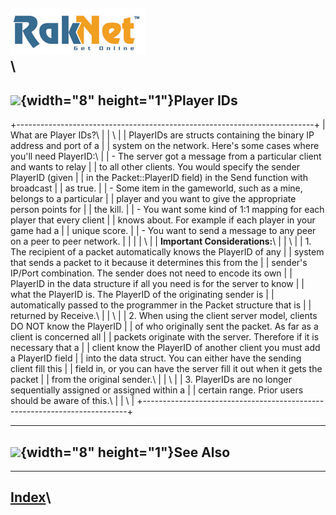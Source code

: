 ![Oculus VR, Inc.](RakNetLogo.jpg)\
\
  -------------------------------------------------
  ![](spacer.gif){width="8" height="1"}Player IDs
  -------------------------------------------------

+--------------------------------------------------------------------------+
| What are Player IDs?\                                                    |
| \                                                                        |
| PlayerIDs are structs containing the binary IP address and port of a     |
| system on the network. Here's some cases where you'll need PlayerID:\    |
| -   The server got a message from a particular client and wants to relay |
|     to all other clients. You would specify the sender PlayerID (given   |
|     in the Packet::PlayerID field) in the Send function with broadcast   |
|     as true.                                                             |
| -   Some item in the gameworld, such as a mine, belongs to a particular  |
|     player and you want to give the appropriate person points for        |
|     the kill.                                                            |
| -   You want some kind of 1:1 mapping for each player that every client  |
|     knows about. For example if each player in your game had a           |
|     unique score.                                                        |
| -   You want to send a message to any peer on a peer to peer network.    |
|                                                                          |
| \                                                                        |
| **Important Considerations:**\                                           |
| \                                                                        |
| 1. The recipient of a packet automatically knows the PlayerID of any     |
| system that sends a packet to it because it determines this from the     |
| sender's IP/Port combination. The sender does not need to encode its own |
| PlayerID in the data structure if all you need is for the server to know |
| what the PlayerID is. The PlayerID of the originating sender is          |
| automatically passed to the programmer in the Packet structure that is   |
| returned by Receive.\                                                    |
| \                                                                        |
| 2. When using the client server model, clients DO NOT know the PlayerID  |
| of who originally sent the packet. As far as a client is concerned all   |
| packets originate with the server. Therefore if it is necessary that a   |
| client know the PlayerID of another client you must add a PlayerID field |
| into the data struct. You can either have the sending client fill this   |
| field in, or you can have the server fill it out when it gets the packet |
| from the original sender.\                                               |
| \                                                                        |
| 3. PlayerIDs are no longer sequentially assigned or assigned within a    |
| certain range. Prior users should be aware of this.\                     |
| \                                                                        |
+--------------------------------------------------------------------------+

  -----------------------------------------------
  ![](spacer.gif){width="8" height="1"}See Also
  -----------------------------------------------

  ----------------------
  [Index](index.html)\
  ----------------------


